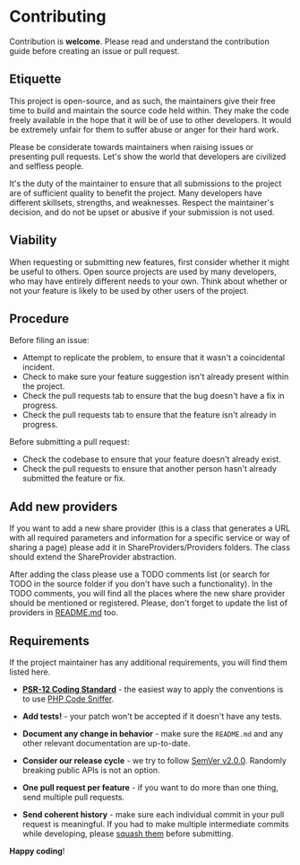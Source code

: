 # Contributing

Contribution is **welcome**. Please read and understand the contribution guide before creating an issue or pull request.

## Etiquette

This project is open-source, and as such, the maintainers give their free time to build and maintain the source code
held within. They make the code freely available in the hope that it will be of use to other developers. It would be
extremely unfair for them to suffer abuse or anger for their hard work.

Please be considerate towards maintainers when raising issues or presenting pull requests. Let's show the
world that developers are civilized and selfless people.

It's the duty of the maintainer to ensure that all submissions to the project are of sufficient
quality to benefit the project. Many developers have different skillsets, strengths, and weaknesses. Respect the maintainer's decision, and do not be upset or abusive if your submission is not used.

## Viability

When requesting or submitting new features, first consider whether it might be useful to others. Open
source projects are used by many developers, who may have entirely different needs to your own. Think about
whether or not your feature is likely to be used by other users of the project.

## Procedure

Before filing an issue:

- Attempt to replicate the problem, to ensure that it wasn't a coincidental incident.
- Check to make sure your feature suggestion isn't already present within the project.
- Check the pull requests tab to ensure that the bug doesn't have a fix in progress.
- Check the pull requests tab to ensure that the feature isn't already in progress.

Before submitting a pull request:

- Check the codebase to ensure that your feature doesn't already exist.
- Check the pull requests to ensure that another person hasn't already submitted the feature or fix.

## Add new providers

If you want to add a new share provider (this is a class that generates a URL with all required parameters and information
for a specific service or way of sharing a page) please add it in ShareProviders/Providers folders. The class should
extend the ShareProvider abstraction. 

After adding the class please use a TODO comments list (or search for TODO in the source folder if you don't have such
a functionality). In the TODO comments, you will find all the places where the new share provider should be mentioned 
or registered. Please, don't forget to update the list of providers in [README.md](README.md) too.

## Requirements

If the project maintainer has any additional requirements, you will find them listed here.

- **[PSR-12 Coding Standard](https://github.com/php-fig/fig-standards/blob/master/accepted/PSR-12-extended-coding-style-guide.md)** - the easiest way to apply the conventions is to use [PHP Code Sniffer](http://pear.php.net/package/PHP_CodeSniffer).

- **Add tests!** - your patch won't be accepted if it doesn't have any tests.

- **Document any change in behavior** - make sure the `README.md` and any other relevant documentation are up-to-date.

- **Consider our release cycle** - we try to follow [SemVer v2.0.0](http://semver.org/). Randomly breaking public APIs is not an option.

- **One pull request per feature** - if you want to do more than one thing, send multiple pull requests.

- **Send coherent history** - make sure each individual commit in your pull request is meaningful. If you had to make multiple intermediate commits while developing, please [squash them](http://www.git-scm.com/book/en/v2/Git-Tools-Rewriting-History#Changing-Multiple-Commit-Messages) before submitting.

**Happy coding**!
